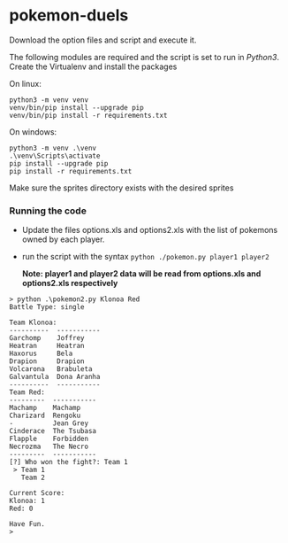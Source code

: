 # pokemon-duels

Download the option files and script and execute it.

The following modules are required and the script is set to run in *Python3*.
Create the Virtualenv and install the packages

On linux:
```
python3 -m venv venv
venv/bin/pip install --upgrade pip
venv/bin/pip install -r requirements.txt
```

On windows:
```
python3 -m venv .\venv
.\venv\Scripts\activate
pip install --upgrade pip
pip install -r requirements.txt
```

Make sure the sprites directory exists with the desired sprites

### Running the code

- Update the files options.xls and options2.xls with the list of pokemons owned by each player.
- run the script with the syntax `python ./pokemon.py player1 player2`

    **Note: player1 and player2 data will be read from options.xls and options2.xls respectively**

```
> python .\pokemon2.py Klonoa Red
Battle Type: single

Team Klonoa: 
----------  -----------
Garchomp    Joffrey
Heatran     Heatran
Haxorus     Bela
Drapion     Drapion
Volcarona   Brabuleta
Galvantula  Dona Aranha
----------  -----------
Team Red: 
---------  -----------
Machamp    Machamp
Charizard  Rengoku
-          Jean Grey
Cinderace  The Tsubasa
Flapple    Forbidden
Necrozma   The Necro
---------  -----------
[?] Who won the fight?: Team 1                                                                                                                                                                                                                                                               
 > Team 1
   Team 2

Current Score:
Klonoa: 1
Red: 0

Have Fun.
>
```

